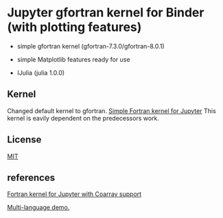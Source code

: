 # Jupyter gfortran kernel for Binder (with plotting features)
- simple gfortran kernel (gfortran-7.3.0/gfortran-8.0.1)

- simple Matplotlib features ready for use 

- IJulia (julia 1.0.0)

## Kernel

Changed default kernel to gfortran. 
[Simple Fortran kernel for Jupyter](https://github.com/f66blog/jupyter-ifort-kernel)
This kernel is eavily dependent on the predecessors work. 

## License

[MIT](LICENSE.txt)

## references

[Fortran kernel for Jupyter with Coarray support](https://github.com/sourceryinstitute/jupyter-CAF-kernel)

[Multi-language demo.](https://github.com/binder-examples/multi-language-demo)
